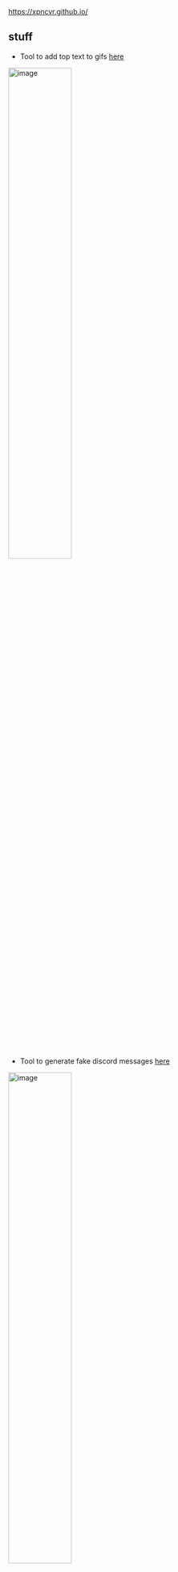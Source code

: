 https://xpncvr.github.io/

## stuff
- Tool to add top text to gifs [here](https://xpncvr.github.io/tools/gif/gif-top-text-maker.html)

<img src="https://github.com/user-attachments/assets/4a28a102-eee9-4b14-8c27-9559f06f3d8c" alt="image" width="50%" />

- Tool to generate fake discord messages [here](https://xpncvr.github.io/tools/discordmessagefaker/main.html)

<img src="https://github.com/user-attachments/assets/8a8ea649-86a5-401e-a2b0-f85f5e0356d0" alt="image" width="50%" />
